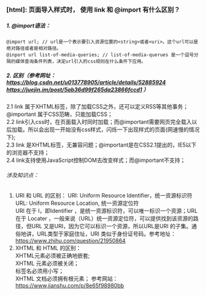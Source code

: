 ### [html]: 页面导入样式时， 使用 link 和 @import 有什么区别？    
##### 1. @import语法：  
```  
@import url; // url是一个表示要引入资源位置的<string>或者<uri>。这个url可以是绝对路径或者是相对路径。
@inport url list-of-media-queries; // list-of-media-querues 是一个逗号分隔的媒体查询条件列表，决定url引入的css规则在什么条件下应用。
```  
##### 2. 区别（参考网址：https://blog.csdn.net/u013778905/article/details/52885924 https://juejin.im/post/5ab36d99f265da23866fccd1 ）  
2.1  link 属于XHTML标签，除了加载CSS之外，还可以定义RSS等其他事务；@important 属于CSS范畴，只能加载CSS；  
2.2 link引入css时，在页面载入时同时加载；而@important需要网页完全载入以后加载。所以会出现一开始没有css样式，闪烁一下出现样式的页面(网速慢的情况下);  
2.3 link 是XHTML标签，无兼容问题；@important是在CSS2.1提出的，IE5以下的浏览器不支持；  
2.4 link支持使用JavaScript控制DOM去改变样式；而@important不支持；
  
###### 涉及知识点：  
1. URI 和 URL 的区别：
URI: Uniform Resource Identifier，统一资源标识符  
URL: Uniform Resource Location, 统一资源定位符  
URI 在于 I，即Identifier ，是统一资源标识符，可以唯一标识一个资源；URL 在于 Locater ，一般来说（URL）统一资源定位符，可以提供找到该资源的路径，但URL 又是URI，因为它可以标识一个资源，所以URL是URI 的子集。通俗地讲，URL类型于家庭住址，URI 类似于身份证号码。参考地址：https://www.zhihu.com/question/21950864  
2. XHTML 和 HTML 的区别：  
XHTML元素必须被正确地嵌套;  
XHTML 元素必须被关闭；  
标签名必须用小写；  
XHTML 文档必须拥有根元素；
参考网站： https://www.jianshu.com/p/8e65f98980bb

